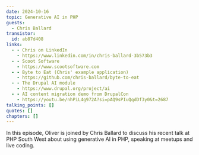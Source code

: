 ```yaml
---
date: 2024-10-16
topic: Generative AI in PHP
guests:
  - Chris Ballard
transistor:
  id: ab87d408
links:
  - - Chris on LinkedIn
    - https://www.linkedin.com/in/chris-ballard-3b573b3
  - - Scoot Software
    - https://www.scootsoftware.com
  - - Byte to Eat (Chris' example application)
    - https://github.com/chris-ballard/byte-to-eat
  - - The Drupal AI module
    - https://www.drupal.org/project/ai
  - - AI content migration demo from DrupalCon
    - https://youtu.be/nhPiL4g972A?si=pAQ9sPIuQqdDf3y0&t=2687
talking_points: []
quotes: []
chapters: []
---
```


In this episode, Oliver is joined by Chris Ballard to discuss his recent talk at PHP South West about using generative AI in PHP, speaking at meetups and live coding.
